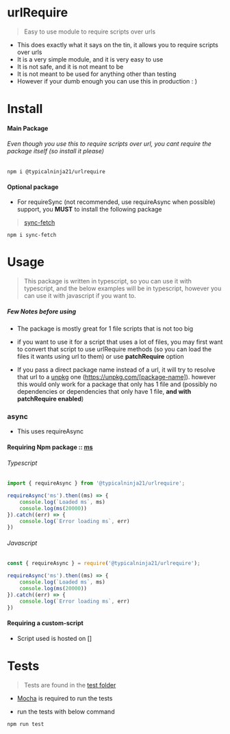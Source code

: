 # urlRequire
> Easy to use module to require scripts over urls 

* This does exactly what it says on the tin, it allows you to require scripts over urls
* It is a very simple module, and it is very easy to use
* It is not safe, and it is not meant to be
* It is not meant to be used for anything other than testing
* However if your dumb enough you can use this in production : )


# Install

#### Main Package

###### Even though you use this to require scripts over url, you cant require the package itself (so install it please)

```
npm i @typicalninja21/urlrequire
```

#### Optional package

* For requireSync (not recommended, use requireAsync when possible) support, you **MUST** to install the following package

> [sync-fetch](https://www.npmjs.com/package/sync-fetch)

```
npm i sync-fetch
```

# Usage

> This package is written in typescript, so you can use it with typescript, and the below examples will be in typescript, however you can use it with javascript if you want to.

##### Few Notes before using

* The package is mostly great for 1 file scripts that is not too big

* if you want to use it for a script that uses a lot of files, you may first want to convert that script to use urlRequire methods (so you can load the files it wants using url to them) or use **patchRequire** option

* If you pass a direct package name instead of a url, it will try to resolve that url to a [unpkg](https://unpkg.com) one (https://unpkg.com/[package-name]). however this would only work for a package that only has 1 file and (possibly no dependencies or dependencies that only have 1 file, **and with patchRequire enabled**)

### async

* This uses requireAsync 
#### Requiring Npm package :: [ms](https://www.npmjs.com/package/ms)

###### Typescript

```ts
import { requireAsync } from '@typicalninja21/urlrequire';

requireAsync('ms').then((ms) => {
    console.log(`Loaded ms`, ms)
    console.log(ms(20000))
}).catch((err) => {
    console.log(`Error loading ms`, err)
})
```

###### Javascript

```js
const { requireAsync } = require('@typicalninja21/urlrequire');

requireAsync('ms').then((ms) => {
    console.log(`Loaded ms`, ms)
    console.log(ms(20000))
}).catch((err) => {
    console.log(`Error loading ms`, err)
})
```

#### Requiring a custom-script

* Script used is hosted on []
# Tests

> Tests are found in the [test folder](/tests/)

* [Mocha](https://mochajs.org/) is required to run the tests

* run the tests with below command

```
npm run test
```